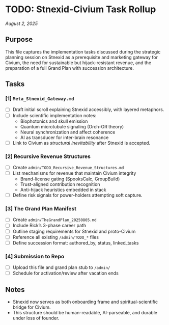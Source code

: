 # TODO: Stnexid-Civium Task Rollup
_August 2, 2025_

## Purpose
This file captures the implementation tasks discussed during the strategic planning session on Stnexid as a prerequisite and marketing gateway for Civium, the need for sustainable but hijack-resistant revenue, and the preparation of a full Grand Plan with succession architecture.

## Tasks

### [1] `Meta_Stnexid_Gateway.md`
- [ ] Draft initial scroll explaining Stnexid accessibly, with layered metaphors.
- [ ] Include scientific implementation notes:
  - Biophotonics and skull emission
  - Quantum microtubule signaling (Orch-OR theory)
  - Neural synchronization and affect coherence
  - AI as transducer for inter-brain resonance
- [ ] Link to Civium as *structural inevitability* after Stnexid is accepted.

### [2] Recursive Revenue Structures
- [ ] Create `admin/TODO_Recursive_Revenue_Structures.md`
- [ ] List mechanisms for revenue that maintain Civium integrity
  - Brand-license gating (SpooksCalc, GroupBuild)
  - Trust-aligned contribution recognition
  - Anti-hijack heuristics embedded in stack
- [ ] Define risk signals for power-holders attempting soft capture.

### [3] The Grand Plan Manifest
- [ ] Create `admin/TheGrandPlan_20250805.md`
- [ ] Include Rick’s 3-phase career path
- [ ] Outline staging requirements for Stnexid and proto-Civium
- [ ] Reference all existing `/admin/TODO_*` files
- [ ] Define succession format: authored_by, status, linked_tasks

### [4] Submission to Repo
- [ ] Upload this file and grand plan stub to `/admin/`
- [ ] Schedule for activation/review after vacation ends

## Notes
- Stnexid now serves as both onboarding frame and spiritual-scientific bridge for Civium.
- This structure should be human-readable, AI-parseable, and durable under loss of founder.


